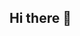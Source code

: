 ## Hi there 👋

<!--
**TugasDivaSalsabila/TugasDivaSalsabila** is a ✨ _special_ ✨ repository because its `README.md` (this file) appears on your GitHub profile.

<h1 align="center">Hi there, I'm Diva Salsabila👋</h1>
<p align="center">
  <img src="https://media.giphy.com/media/hvRJCLFzcasrR4ia7z/giphy.gif" width="30px">
</p>

<p align="center">
  <img src="https://readme-typing-svg.herokuapp.com?color=%23F7C92D&center=true&vCenter=true&lines=Welcome+to+my+GitHub!+🚀;Full-Stack+Developer+💻;AI+&+Data+Enthusiast+🤖;Open+Source+Contributor+🌍">
</p>

---

## 🚀 About Me
- 🎓 I’m currently studying *IT* at *Universitas Sumatera Utara*  
## 🔥 Tech Stack
<p align="center">
  <img src="https://skillicons.dev/icons?i=html,css,js,react,python,django,mysql,git,github,vscode,figma" />
</p>

## 📈 GitHub Stats  
<p align="center">
  <img src="https://github-readme-stats.vercel.app/api?username=YOUR_USERNAME&show_icons=true&theme=radical" />
  <br />
  <img src="https://github-readme-streak-stats.herokuapp.com/?user=YOUR_USERNAME&theme=radical" />
</p>

## 🌍 Let's Connect!
<p align="center">
  <a href="www.linkedin.com/in/reka-oktavia-br-sihombing-3a5760342" target="_blank">
    <img alt="LinkedIn" src="https://img.shields.io/badge/LinkedIn-blue?style=for-the-badge&logo=linkedin&logoColor=white" />
  </a>
  <a href="mailto:YOUR_EMAIL">
    <img alt="Email" src="https://img.shields.io/badge/Email-red?style=for-the-badge&logo=gmail&logoColor=white" />
  </a>
</p>
